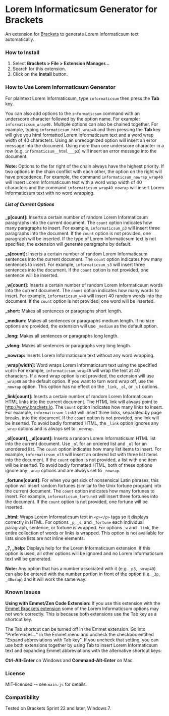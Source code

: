 # Lorem Informaticsum Generator for Brackets
An extension for [Brackets](https://github.com/adobe/brackets/) to generate
Lorem Informaticsum text automatically.

### How to Install
1. Select **Brackets > File > Extension Manager...**
2. Search for this extension.
3. Click on the **Install** button.

### How to Use Lorem Informaticsum Generator
For plaintext Lorem Informaticsum, type `informaticsum` then press the **Tab** key.

You can also add options to the `informaticsum` command with an underscore character
followed by the option name. For example: `informaticsum_wrap40.` Multiple options
can also be chained together. For example, typing `informaticsum_html_wrap40` and
then pressing the **Tab** key will give you html formatted Lorem Informaticsum text
and a word wrap width of 40 characters.  Using an unrecognized option will
insert an error message into the document.  Using more than one underscore
character in a row (e.g. `informaticsum__html___p3`) will insert an error message
into the document.

**Note:** Options to the far right of the chain always have the highest
priority. If two options in the chain conflict with each other, the option
on the right will have precedence. For example, the command `informaticsum_nowrap_wrap40`
will insert Lorem Informaticsum text with a word wrap width of 40 characters and the
command `informaticsum_wrap40_nowrap` will insert Lorem Informaticsum text with no word wrapping.

##### List of Current Options
**_p[count]:** Inserts a certain number of random Lorem Informaticsum paragraphs into
the current document. The `count` option indicates how many paragraphs to insert.
For example, `informaticsum_p3` will insert three paragraphs into the document.
If the `count` option is not provided, one paragraph will be inserted.
If the type of Lorem Informaticsum text is not specified, the extension will generate
paragraphs by default.

**_s[count]:** Inserts a certain number of random Lorem Informaticsum sentences into
the current document. The `count` option indicates how many sentences to insert.
For example, `informaticsum_s3` will insert three sentences into the document.
If the `count` option is not provided, one sentence will be inserted.

**_w[count]:** Inserts a certain number of random Lorem Informaticsum words into the
current document. The `count` option indicates how many words to insert.
For example, `informaticsum_w40` will insert 40 random words into the document.
If the `count` option is not provided, one word will be inserted.

**_short:** Makes all sentences or paragraphs short length.

**_medium:** Makes all sentences or paragraphs medium length.
If no size options are provided, the extension will use `_medium`
as the default option.

**_long:** Makes all sentences or paragraphs long length.

**_vlong:** Makes all sentences or paragraphs very long length.

**_nowrap:** Inserts Lorem Informaticsum text without any word wrapping.

**_wrap[width]:** Word wraps Lorem Informaticsum text using the specified `width`
For example, `informaticsum_wrap40` will wrap the text at 40 characters. If a word wrap
option is not provided, the extension will use `_wrap80` as the default option.
If you want to turn word wrap off, use the `_nowrap` option.  This option has
no effect on the `_link`, `_ol`, or `_ul` options.

**_link[count]:** Inserts a certain number of random Lorem Informaticsum HTML links into
the current document. The HTML link will always point to http://www.brackets.io.
The `count` option indicates how many links to insert. For example, `informaticsum_link3`
will insert three links, separated by page breaks, into the document. If the
`count` option is not provided, one link will be inserted. To avoid badly
formatted HTML, the `_link` option ignores any `_wrap` options and is always
set to `_nowrap`.

**_ol[count], _ul[count]:** Inserts a random Lorem Informaticsum HTML list into
the current document. Use `_ol` for an ordered list and `_ul` for an unordered
list. The `count` option indicates how many list items to insert. For example,
`informaticsum_ol3` will insert an ordered list with three list items into the document.
If the `count` option is not provided, a list with one item will be inserted.
To avoid badly formatted HTML, both of these options ignore any `_wrap` options
and are always set to `_nowrap`.

**_fortune[count]:** For when you get sick of nonsensical Latin phrases, this
option will insert random fortunes (similar to the Unix fortune program) into
the current document.  The `count` option indicates how many fortunes to insert.
For example, `informaticsum_fortune3` will insert three fortunes into the document. If
the `count` option is not provided, one fortune will be inserted.

**_html:** Wraps Lorem Informaticsum text in `<p></p>` tags so it displays correctly in
HTML. For options `_p`, `_s`, and `_fortune` each individual paragraph, sentence,
or fortune is wrapped. For options `_w` and `_link`, the entire collection of
words or links is wrapped. This option is not available for lists since lists
are not inline elements.

**_?, _help:** Displays help for the Lorem Informaticsum extension.  If this option is used,
all other options will be ignored and no Lorem Informaticsum text will be generated.

**Note:** Any option that has a number associated with it (e.g. `_p3`, `_wrap40`)
can also be entered with the number portion in front of the option
(i.e. `_3p`, `_40wrap`) and it will work the same way.

### Known Issues

**Using with Emmet/Zen Code Extension:** If you use this extension with the
[Emmet Brackets extension](https://github.com/emmetio/brackets-emmet) some of
the Lorem Informaticsum options may not work correctly.  This is because both
extensions use the Tab key as a shortcut key.

The Tab shortcut can be turned off in the Emmet extension.  Go into
"Preferences..." in the Emmet menu and uncheck the checkbox entitled
"Expand abbreviations with Tab key". If you uncheck that setting, you
can use both extensions together by using Tab to insert Lorem Informaticsum text
and expanding Emmet abbreviations with the alternative shortcut keys:

**Ctrl-Alt-Enter** on Windows and **Command-Alt-Enter** on Mac.

### License
MIT-licensed -- see `main.js` for details.

### Compatibility
Tested on Brackets Sprint 22 and later, Windows 7.

